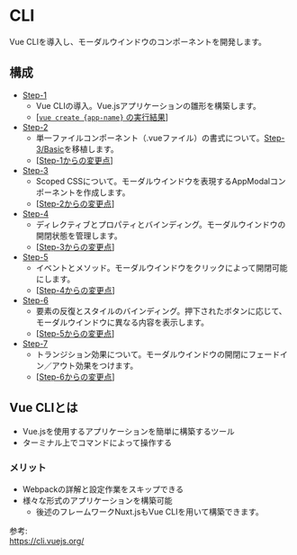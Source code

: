 # CLI  
Vue CLIを導入し、モーダルウインドウのコンポーネントを開発します。  

## 構成
* [Step-1](./step-1)  
    * Vue CLIの導入。Vue.jsアプリケーションの雛形を構築します。
    * [[`vue create {app-name}` の実行結果](https://github.com/dsktschy/vue-introduction/commit/d78cf8d#diff-7d36e1b)]  
* [Step-2](./step-2)  
    * 単一ファイルコンポーネント（.vueファイル）の書式について。[Step-3/Basic](../basic/step-3)を移植します。
    * [[Step-1からの変更点](https://github.com/dsktschy/vue-introduction/commit/64563f7#diff-7d36e1b)]  
* [Step-3](./step-3)  
    * Scoped CSSについて。モーダルウインドウを表現するAppModalコンポーネントを作成します。
    * [[Step-2からの変更点](https://github.com/dsktschy/vue-introduction/commit/f7cf29d#diff-7d36e1b)]  
* [Step-4](./step-4)  
    * ディレクティブとプロパティとバインディング。モーダルウインドウの開閉状態を管理します。
    * [[Step-3からの変更点](https://github.com/dsktschy/vue-introduction/commit/589fed4#diff-7d36e1b)]  
* [Step-5](./step-5)  
    * イベントとメソッド。モーダルウインドウをクリックによって開閉可能にします。
    * [[Step-4からの変更点](https://github.com/dsktschy/vue-introduction/commit/bc564cc#diff-7d36e1b)]  
* [Step-6](./step-6)  
    * 要素の反復とスタイルのバインディング。押下されたボタンに応じて、モーダルウインドウに異なる内容を表示します。
    * [[Step-5からの変更点](https://github.com/dsktschy/vue-introduction/commit/e418c1b#diff-7d36e1b)]  
* [Step-7](./step-7)  
    * トランジション効果について。モーダルウインドウの開閉にフェードイン／アウト効果をつけます。
    * [[Step-6からの変更点](https://github.com/dsktschy/vue-introduction/commit/50e4f67#diff-7d36e1b)]  

## Vue CLIとは
* Vue.jsを使用するアプリケーションを簡単に構築するツール
* ターミナル上でコマンドによって操作する

### メリット
* Webpackの詳解と設定作業をスキップできる
* 様々な形式のアプリケーションを構築可能
  * 後述のフレームワークNuxt.jsもVue CLIを用いて構築できます。

参考:  
https://cli.vuejs.org/
